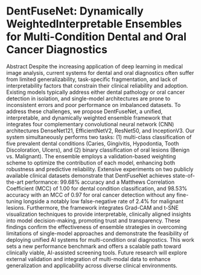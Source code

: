# DentFuseNet: Dynamically WeightedInterpretable Ensembles for Multi-Condition Dental and Oral Cancer Diagnostics


Abstract
Despite the increasing application of deep learning in medical image analysis, current
systems for dental and oral diagnostics often suffer from limited generalizability, task-specific
fragmentation, and lack of interpretability factors that constrain their clinical reliability and
adoption. Existing models typically address either dental pathology or oral cancer detection in
isolation, and single-model architectures are prone to inconsistent errors and poor performance
on imbalanced datasets. To address these challenges, we propose DentFuseNet, a unified,
interpretable, and dynamically weighted ensemble framework that integrates four complementary
convolutional neural network (CNN) architectures DenseNet121, EfficientNetV2, ResNet50,
and InceptionV3. Our system simultaneously performs two tasks: (1) multi-class classification
of five prevalent dental conditions (Caries, Gingivitis, Hypodontia, Tooth Discoloration, Ulcers),
and (2) binary classification of oral lesions (Benign vs. Malignant). The ensemble employs
a validation-based weighting scheme to optimize the contribution of each model, enhancing
both robustness and predictive reliability. Extensive experiments on two publicly available
clinical datasets demonstrate that DentFuseNet achieves state-of-the-art performance: 99.68%
accuracy and a Matthews Correlation Coefficient (MCC) of 1.00 for dental condition classification,
and 98.53% accuracy with an MCC of 0.97 for oral cancer detection without any fine-tuning
longside a notably low false-negative rate of 2.4% for malignant lesions. Furthermore, the
framework integrates Grad-CAM and t-SNE visualization techniques to provide interpretable,
clinically aligned insights into model decision-making, promoting trust and transparency.
These findings confirm the effectiveness of ensemble strategies in overcoming limitations of
single-model approaches and demonstrate the feasibility of deploying unified AI systems for
multi-condition oral diagnostics. This work sets a new performance benchmark and offers
a scalable path toward clinically viable, AI-assisted screening tools. Future research will
explore external validation and integration of multi-modal data to enhance generalization and
applicability across diverse clinical environments.
